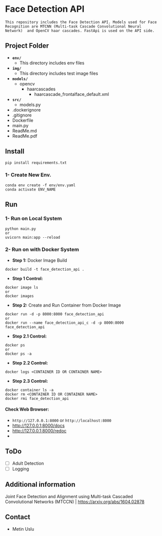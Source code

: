 # Face Detection API
`This repository includes the Face Detection API. Models used for Face Recognition are MTCNN (Multi-task Cascade Convolutional Neural Network)  and OpenCV haar cascades. FastApi is used on the API side.`

## Project Folder
- **`env/`**
    - This directory includes env files
- **`img/`**
    - This directory includes test image files
- **`models/`**
    - opencv
        - haarcascades
            - haarcascade_frontalface_default.xml
- **`src/`**
    - models.py
- .dockerignore
- .gitignore
- Dockerfile
- main.py
- ReadMe.md
- ReadMe.pdf

## Install
``` pip install requirements.txt ```
### 1- Create New Env.
```
conda env create -f env/env.yaml
conda activate ENV_NAME
```
## Run
### 1- Run on Local System
```
python main.py
or
uvicorn main:app --reload
```

### 2- Run on with Docker System
- **Step 1:** Docker Image Build
```
docker build -t face_detection_api .
```

- **Step 1 Control:**

```
docker image ls
or 
docker images
```

- **Step 2:** Create and Run Container from Docker Image
```
docker run -d -p 8000:8000 face_detection_api
or
docker run --name face_detection_api_c -d -p 8000:8000 face_detection_api
```

- **Step 2.1 Control:** 
```
docker ps
or 
docker ps -a 
```

- **Step 2.2 Control:** 
```
docker logs <CONTAINER ID OR CONTAINER NAME>
```

- **Step 2.3 Control:** 
```
docker container ls -a
docker rm <CONTAINER ID OR CONTAINER NAME>
docker rmi face_detection_api
```
#### Check Web Browser:
- `http://127.0.0.1:8000` or `http://localhost:8000`
- http://127.0.0.1:8000/docs
- http://127.0.0.1:8000/redoc
- 
## ToDo
- [ ] Adult Detection
- [ ] Logging

## Additional information
Joint Face Detection and Alignment using Multi-task Cascaded Convolutional Networks (MTCCN) | https://arxiv.org/abs/1604.02878

## Contact
- Metin Uslu